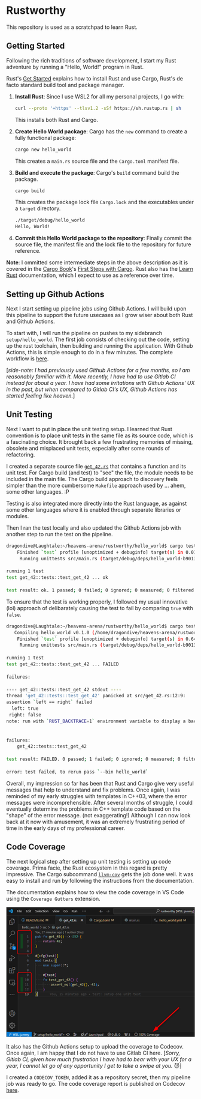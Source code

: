 # Rustworthy

This repository is used as a scratchpad to learn Rust.

## Getting Started

Following the rich traditions of software development, I start my Rust adventure by
running a "Hello, World!" program in Rust.

Rust's [Get Started](https://www.rust-lang.org/learn/get-started) explains how to
install Rust and use Cargo, Rust's de facto standard build tool and package manager.

1. **Install Rust**: Since I use WSL2 for all my personal projects, I go with:

    ```bash
    curl --proto '=https' --tlsv1.2 -sSf https://sh.rustup.rs | sh
    ```

    This installs both Rust and Cargo.

2. **Create Hello World package**: Cargo has the `new` command to create a fully
   functional package:

   ```bash
   cargo new hello_world
   ```

   This creates a `main.rs` source file and the `Cargo.toml` manifest file.

3. **Build and execute the package**: Cargo's `build` command build the package.

    ```bash
    cargo build
    ```

    This creates the package lock file `Cargo.lock` and the executables under a
    `target` directory.

    ```bash
    ./target/debug/hello_world
    Hello, World!
    ```

4. **Commit this Hello World package to the repository**: Finally commit the source
    file, the manifest file and the lock file to the repository for future reference.

**Note**: I ommitted some intermediate steps in the above description as it is covered
in the [Cargo Book](https://doc.rust-lang.org/cargo/index.html)'s
[First Steps with Cargo](https://doc.rust-lang.org/cargo/getting-started/first-steps.html).
Rust also has the [Learn Rust](https://www.rust-lang.org/learn) documentation, which
I expect to use as a reference over time.

## Setting up Github Actions

Next I start setting up pipeline jobs using Github Actions. I will build upon this
pipeline to support the future usecases as I grow wiser about both Rust and Github
Actions.

To start with, I will run the pipeline on pushes to my sidebranch `setup/hello_world`.
The first job consists of checking out the code, setting up the rust toolchain, then
building and running the application. With Github Actions, this is simple enough to do
in a few minutes. The complete workflow is [here](.github/workflows/hello_world.yml).

[_side-note: I had previously used Github Actions for a few months, so I am reasonably
familiar with it. More recently, I have had to use Gitlab CI instead for about a year.
I have had some irritations with Github Actions' UX in the past, but when compared to
Gitlab CI's UX, Github Actions has started feeling like heaven._]

## Unit Testing

Next I want to put in place the unit testing setup. I learned that Rust convention is
to place unit tests in the same file as its source code, which is a fascinating choice.
It brought back a few frustrating memories of missing, obsolete and misplaced unit
tests, especially after some rounds of refactoring.

I created a separate source file [`get_42.rs`](hello_world/src/get_42.rs) that
contains a function and its unit test. For Cargo build (and test) to "see" the file,
the module needs to be included in the main file. The Cargo build approach to discovery
feels simpler than the more cumbersome `Makefile` approach used by ... ahem, some
other languages. :P

Testing is also integrated more directly into the Rust language, as against some other
languages where it is enabled through separate libraries or modules.

Then I ran the test locally and also updated the Github Actions job with another step
to run the test on the pipeline.

```bash
dragondive@Laughtale:~/heavens-arena/rustworthy/hello_world$ cargo test
    Finished `test` profile [unoptimized + debuginfo] target(s) in 0.01s
     Running unittests src/main.rs (target/debug/deps/hello_world-b901389d868bd6fa)

running 1 test
test get_42::tests::test_get_42 ... ok

test result: ok. 1 passed; 0 failed; 0 ignored; 0 measured; 0 filtered out; finished in 0.00s
```

To ensure that the test is working properly, I followed my usual innovative (lol)
approach of delibarately causing the test to fail by comparing `true` with `false`.

```bash
dragondive@Laughtale:~/heavens-arena/rustworthy/hello_world$ cargo test
   Compiling hello_world v0.1.0 (/home/dragondive/heavens-arena/rustworthy/hello_world)
    Finished `test` profile [unoptimized + debuginfo] target(s) in 0.64s
     Running unittests src/main.rs (target/debug/deps/hello_world-b901389d868bd6fa)

running 1 test
test get_42::tests::test_get_42 ... FAILED

failures:

---- get_42::tests::test_get_42 stdout ----
thread 'get_42::tests::test_get_42' panicked at src/get_42.rs:12:9:
assertion `left == right` failed
  left: true
 right: false
note: run with `RUST_BACKTRACE=1` environment variable to display a backtrace


failures:
    get_42::tests::test_get_42

test result: FAILED. 0 passed; 1 failed; 0 ignored; 0 measured; 0 filtered out; finished in 0.00s

error: test failed, to rerun pass `--bin hello_world`
```

Overall, my impression so far has been that Rust and Cargo give very useful messages
that help to understand and fix problems. Once again, I was reminded of my early
struggles with templates in C++03, where the error messages were incomprehensible. After
several months of struggle, I could eventually determine the problems in C++ template
code based on the "shape" of the error message. (not exaggerating!) Although I can now
look back at it now with amusement, it was an extremely frustrating period of time in
the early days of my professional career.

## Code Coverage

The next logical step after setting up unit testing is setting up code coverage. Prima
facie, the Rust ecosystem in this regard is pretty impressive. The Cargo subcommand
[`llvm-cov`](https://lib.rs/crates/cargo-llvm-cov) gets the job done well. It was easy
to install and run by following the instructions from the documentation.

The documentation explains how to view the code coverage in VS Code using the `Coverage
Gutters` extension.

![Rust coverage](static/rust_coverage.png)

It also has the Github Actions setup to upload the coverage to Codecov. Once again, I am
happy that I do not have to use Gitlab CI here. [_Sorry, Gitlab CI, given how much
frustration I have had to bear with your UX for a year, I cannot let go of any
opportunity I get to take a swipe at you._ :smiling_imp:]

I created a `CODECOV_TOKEN`, added it as a repository secret, then my pipeline job was
ready to go. The code coverage report is published on Codecov
[here](https://app.codecov.io/github/heavens-arena/rustworthy/tree/setup%2Fhello_world).
